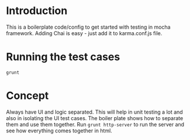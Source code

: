 # Introduction
This is a boilerplate code/config to get started with testing in mocha framework. Adding Chai is easy - just add it to karma.conf.js file.

# Running the test cases

    grunt

# Concept

Always have UI and logic separated. This will help in unit testing a lot and also in isolating the UI test cases. The boiler plate shows how to separate
them and use them together. Run `grunt http-server` to run the server and see how everything comes together in html.
